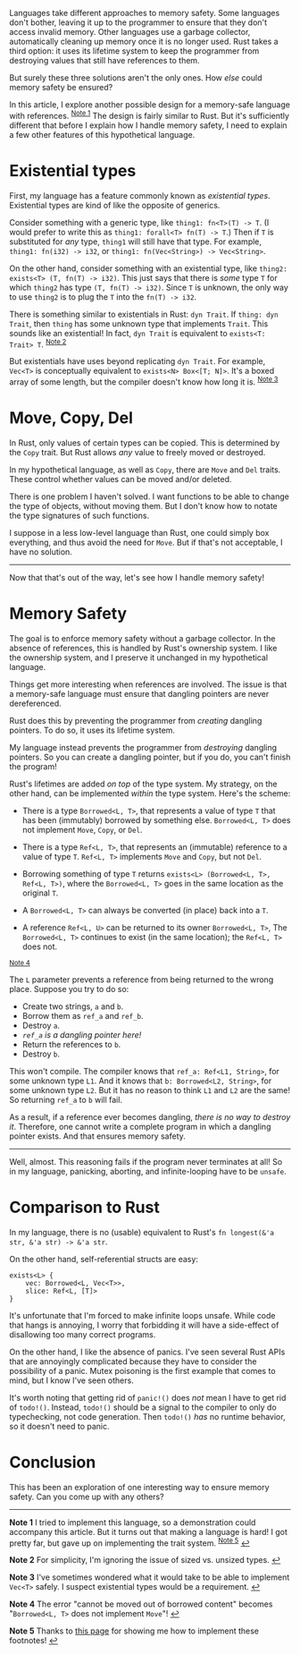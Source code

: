 Languages take different approaches to memory safety. Some languages don't bother, leaving it up to the programmer to ensure that they don't access invalid memory. Other languages use a garbage collector, automatically cleaning up memory once it is no longer used. Rust takes a third option: it uses its lifetime system to keep the programmer from destroying values that still have references to them. 

But surely these three solutions aren't the only ones. How *else* could memory safety be ensured?

In this article, I explore another possible design for a memory-safe language with references. <sup id="a1">[Note 1](#f1)</sup>
The design is fairly similar to Rust. But it's sufficiently different that before I explain how I handle memory safety, I need to explain a few other features of this hypothetical language.

# Existential types

First, my language has a feature commonly known as *existential types*. Existential types are kind of like the opposite of generics.

Consider something with a generic type, like `thing1: fn<T>(T) -> T`. (I would prefer to write this as `thing1: forall<T> fn(T) -> T`.) Then if `T` is substituted for *any* type, `thing1` will still have that type. For example, `thing1: fn(i32) -> i32`, or `thing1: fn(Vec<String>) -> Vec<String>`.

On the other hand, consider something with an existential type, like `thing2: exists<T> (T, fn(T) -> i32)`. This just says that there is *some* type `T` for which `thing2` has type `(T, fn(T) -> i32)`. Since `T` is unknown, the only way to use `thing2` is to plug the `T` into the `fn(T) -> i32`.

There is something similar to existentials in Rust: `dyn Trait`. If `thing: dyn Trait`, then `thing` has some unknown type that implements `Trait`. This sounds like an existential! In fact,  `dyn Trait` is equivalent to `exists<T: Trait> T`.
<sup id="a2">[Note 2](#f2)</sup>

But existentials have uses beyond replicating `dyn Trait`. For example, `Vec<T>` is conceptually equivalent to `exists<N> Box<[T; N]>`. It's a boxed array of some length, but the compiler doesn't know how long it is.
<sup id="a3">[Note 3](#f3)</sup>

# Move, Copy, Del

In Rust, only values of certain types can be copied. This is determined by the `Copy` trait. But Rust allows *any* value to freely moved or destroyed.

In my hypothetical language, as well as `Copy`, there are `Move` and `Del` traits. These control whether values can be moved and/or deleted.

There is one problem I haven't solved. I want functions to be able to change the type of objects, without moving them. But I don't know how to notate the type signatures of such functions.

I suppose in a less low-level language than Rust, one could simply box everything, and thus avoid the need for `Move`. But if that's not acceptable, I have no solution.

---

Now that that's out of the way, let's see how I handle memory safety!

# Memory Safety

The goal is to enforce memory safety without a garbage collector. In the absence of references, this is handled by Rust's ownership system. I like the ownership system, and I preserve it unchanged in my hypothetical language.

Things get more interesting when references are involved. The issue is that a memory-safe language must ensure that dangling pointers are never dereferenced.

Rust does this by preventing the programmer from *creating* dangling pointers. To do so, it uses its lifetime system.

My language instead prevents the programmer from *destroying* dangling pointers. So you can create a dangling pointer, but if you do, you can't finish the program!

Rust's lifetimes are added *on top* of the type system. My strategy, on the other hand, can be implemented *within* the type system. Here's the scheme:

- There is a type `Borrowed<L, T>`, that represents a value of type `T` that has been (immutably) borrowed by something else. `Borrowed<L, T>` does not implement `Move`, `Copy`, or `Del`.

- There is a type `Ref<L, T>`, that represents an (immutable) reference to a value of type `T`. `Ref<L, T>` implements `Move` and `Copy`, but not `Del`.

- Borrowing something of type `T` returns `exists<L> (Borrowed<L, T>, Ref<L, T>)`, where the `Borrowed<L, T>` goes in the same location as the original `T`.

- A `Borrowed<L, T>` can always be converted (in place) back into a `T`.

- A reference `Ref<L, U>` can be returned to its owner `Borrowed<L, T>`, The `Borrowed<L, T>` continues to exist (in the same location); the `Ref<L, T>` does not.

<sup id="a4">[Note 4](#f4)</sup>

The `L` parameter prevents a reference from being returned to the wrong place. Suppose you try to do so:
- Create two strings, `a` and `b`.
- Borrow them as `ref_a` and `ref_b`.
- Destroy `a`.
- *`ref_a` is a dangling pointer here!*
- Return the references to `b`.
- Destroy `b`.

This won't compile. The compiler knows that `ref_a: Ref<L1, String>`, for some unknown type `L1`. And it knows that `b: Borrowed<L2, String>`, for some unknown type `L2`. But it has no reason to think `L1` and `L2` are the same! So returning `ref_a` to `b` will fail.

As a result, if a reference ever becomes dangling, *there is no way to destroy it*. Therefore, one cannot write a complete program in which a dangling pointer exists. And that ensures memory safety.

---

Well, almost. This reasoning fails if the program never terminates at all! So in my language, panicking, aborting, and infinite-looping have to be `unsafe`.

# Comparison to Rust

In my language, there is no (usable) equivalent to Rust's `fn longest(&'a str, &'a str) -> &'a str`.

On the other hand, self-referential structs are easy:
```
exists<L> {
    vec: Borrowed<L, Vec<T>>,
    slice: Ref<L, [T]>
}
```

It's unfortunate that I'm forced to make infinite loops unsafe. While code that hangs is annoying, I worry that forbidding it will have a side-effect of disallowing too many correct programs.

On the other hand, I like the absence of panics. I've seen several Rust APIs that are annoyingly complicated because they have to consider the possibility of a panic. Mutex poisoning is the first example that comes to mind, but I know I've seen others.

It's worth noting that getting rid of `panic!()` does *not* mean I have to get rid of `todo!()`. 
Instead, `todo!()` should be a signal to the compiler to only do typechecking, not code generation. Then `todo!()` *has* no runtime behavior, so it doesn't need to panic.

# Conclusion

This has been an exploration of one interesting way to ensure memory safety. Can you come up with any others?

---

<b id="f1">Note 1</b> I tried to implement this language, so a demonstration could accompany this article. But it turns out that making a language is hard! I got pretty far, but gave up on implementing the trait system. <sup id="a5">[Note 5](#f5)</sup> [↩](#a1)

<b id="f2">Note 2</b> For simplicity, I'm ignoring the issue of sized vs. unsized types. [↩](#a2)

<b id="f3">Note 3</b> I've sometimes wondered what it would take to be able to implement `Vec<T>` safely. I suspect existential types would be a requirement. [↩](#a3)

<b id="f4">Note 4</b> The error "cannot be moved out of borrowed content" becomes "`Borrowed<L, T>` does not implement `Move`"! [↩](#a4)

<b id="f5">Note 5</b> Thanks to [this page](https://github.com/seamusdemora/seamusdemora.github.io/blob/master/GFM_FootnotesWithReturnFeature.md) for showing me how to implement these footnotes! [↩](#a5)


